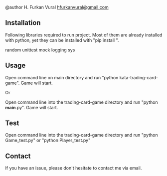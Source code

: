 @author H. Furkan Vural <hfurkanvural@gmail.com>

## Installation
Following libraries required to run project. Most of them are already installed with python, yet they can be installed with "pip install <libraryname>".

random
unittest
mock
logging
sys

## Usage
Open command line on main directory and run "python kata-trading-card-game". Game will start.

Or 

Open command line into the trading-card-game directory and run "python __main__.py". Game will start.

## Test
Open command line into the trading-card-game directory and run "python Game_test.py" or "python Player_test.py"


## Contact
If you have an issue, please don't hesitate to contact me via email.